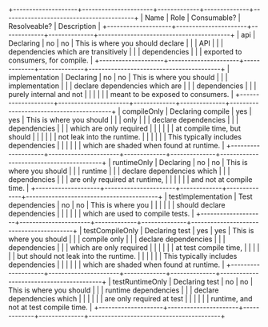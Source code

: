 +--------------------+----------------------+-------------+--------------+-----------------------------------------+
| Name               | Role                 | Consumable? | Resolveable? | Description                             |
+--------------------+----------------------+-------------+--------------+-----------------------------------------+
| api                | Declaring            |      no     |      no      | This is where you should declare        |
|                    | API                  |             |              | dependencies which are transitively     |
|                    | dependencies         |             |              | exported to consumers, for compile.     |
+--------------------+----------------------+-------------+--------------+-----------------------------------------+
| implementation     | Declaring            |      no     |      no      | This is where you should                |
|                    | implementation       |             |              | declare dependencies which are          |
|                    | dependencies         |             |              | purely internal and not                 |
|                    |                      |             |              | meant to be exposed to consumers.       |
+--------------------+----------------------+-------------+--------------+-----------------------------------------+
| compileOnly        | Declaring compile    |     yes     |      yes     | This is where you should                |
|                    | only                 |             |              | declare dependencies                    |
|                    | dependencies         |             |              | which are only required                 |
|                    |                      |             |              | at compile time, but should             |
|                    |                      |             |              | not leak into the runtime.              |
|                    |                      |             |              | This typically includes dependencies    |
|                    |                      |             |              | which are shaded when found at runtime. |
+--------------------+----------------------+-------------+--------------+-----------------------------------------+
| runtimeOnly        | Declaring            |      no     |      no      | This is where you should                |
|                    | runtime              |             |              | declare dependencies which              |
|                    | dependencies         |             |              | are only required at runtime,           |
|                    |                      |             |              | and not at compile time.                |
+--------------------+----------------------+-------------+--------------+-----------------------------------------+
| testImplementation | Test dependencies    |      no     |      no      | This is where you                       |
|                    |                      |             |              | should declare dependencies             |
|                    |                      |             |              | which are used to compile tests.        |
+--------------------+----------------------+-------------+--------------+-----------------------------------------+
| testCompileOnly    | Declaring test       |     yes     |      yes     | This is where you should                |
|                    | compile only         |             |              | declare dependencies                    |
|                    | dependencies         |             |              | which are only required                 |
|                    |                      |             |              | at test compile time,                   |
|                    |                      |             |              | but should not leak into the runtime.   |
|                    |                      |             |              | This typically includes dependencies    |
|                    |                      |             |              | which are shaded when found at runtime. |
+--------------------+----------------------+-------------+--------------+-----------------------------------------+
| testRuntimeOnly    | Declaring test       |      no     |      no      | This is where you should                |
|                    | runtime dependencies |             |              | declare dependencies which              |
|                    |                      |             |              | are only required at test               |
|                    |                      |             |              | runtime, and not at test compile time.  |
+--------------------+----------------------+-------------+--------------+-----------------------------------------+